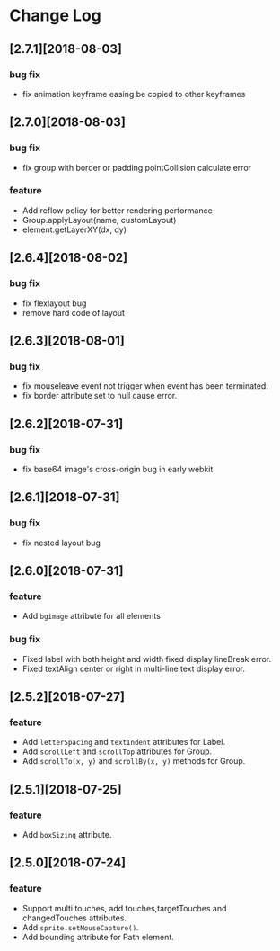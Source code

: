 # Change Log

## [2.7.1][2018-08-03]

### bug fix

- fix animation keyframe easing be copied to other keyframes

## [2.7.0][2018-08-03]

### bug fix

- fix group with border or padding pointCollision calculate error

### feature

- Add reflow policy for better rendering performance
- Group.applyLayout(name, customLayout)
- element.getLayerXY(dx, dy)

## [2.6.4][2018-08-02]

### bug fix

- fix flexlayout bug
- remove hard code of layout

## [2.6.3][2018-08-01]

### bug fix

- fix mouseleave event not trigger when event has been terminated.
- fix border attribute set to null cause error.

## [2.6.2][2018-07-31]

### bug fix

- fix base64 image's cross-origin bug in early webkit

## [2.6.1][2018-07-31]

### bug fix

- fix nested layout bug

## [2.6.0][2018-07-31]

### feature

- Add `bgimage` attribute for all elements

### bug fix

- Fixed label with both height and width fixed display lineBreak error.
- Fixed textAlign center or right in multi-line text display error.

## [2.5.2][2018-07-27]

### feature

- Add `letterSpacing` and `textIndent` attributes for Label.
- Add `scrollLeft` and `scrollTop` attributes for Group.
- Add `scrollTo(x, y)` and `scrollBy(x, y)` methods for Group.

## [2.5.1][2018-07-25]

### feature

- Add `boxSizing` attribute.

## [2.5.0][2018-07-24]

### feature

- Support multi touches, add touches,targetTouches and changedTouches attributes.
- Add `sprite.setMouseCapture()`.
- Add bounding attribute for Path element.
